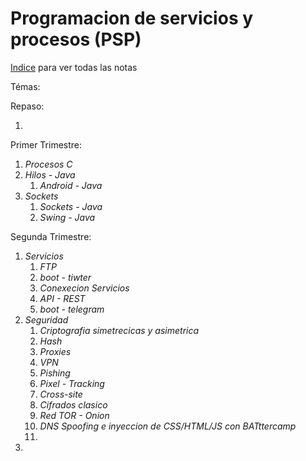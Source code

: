 # Programacion de servicios y procesos (PSP)

[Indice](../output/Indice.md)  para ver todas las notas

Témas:

Repaso:

1. 

Primer Trimestre:

1. *Procesos C*
1. *Hilos - Java*
   1. *Android - Java*
1. *Sockets*
   1. *Sockets - Java*
   1. *Swing - Java*

Segunda Trimestre:

1. *Servicios*
   1. *FTP*
   1. *boot - tiwter*
   1. *Conexecion Servicios*
   1. *API - REST*
   1. *boot - telegram*
1. *Seguridad*
   1. *Criptografia simetrecicas y asimetrica*
   1. *Hash*
   1. *Proxies*
   1. *VPN*
   1. *Pishing*
   1. *Pixel - Tracking*
   1. *Cross-site*
   1. *Cifrados clasico*
   1. *Red TOR - Onion*
   1. *DNS Spoofing e inyeccion de CSS/HTML/JS con BATttercamp*
   1. 
1. 
